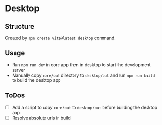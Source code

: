# Desktop

## Structure

Created by `npm create vite@latest desktop` command.

## Usage

- Run `npm run dev` in core app then in desktop to start the development server
- Manually copy `core/out` directory to `desktop/out` and run `npm run build` to build the desktop app

## ToDos

- [ ] Add a script to copy `core/out` to `desktop/out` before building the desktop app
- [ ] Resolve absolute urls in build

